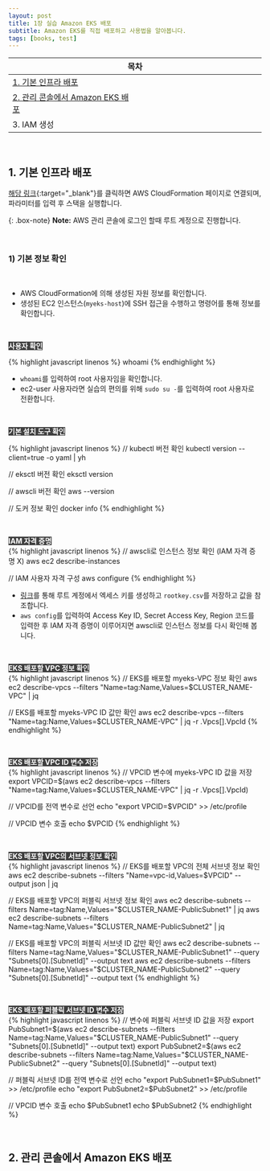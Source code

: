 ```yaml
---
layout: post
title: 1장 실습 Amazon EKS 배포
subtitle: Amazon EKS를 직접 배포하고 사용법을 알아봅니다.
tags: [books, test]
---
```

|목차|
|-----------|
|[1. 기본 인프라 배포](#1-기본-인프라-배포)|
|[2. 관리 콘솔에서 Amazon EKS 배포](#2-관리-콘솔에서-amazon-eks-배포)&nbsp;&nbsp;&nbsp;&nbsp;&nbsp;&nbsp;&nbsp;&nbsp;&nbsp;&nbsp;&nbsp;&nbsp;&nbsp;&nbsp;&nbsp;&nbsp;&nbsp;&nbsp;&nbsp;&nbsp;&nbsp;&nbsp;&nbsp;&nbsp;&nbsp;&nbsp;&nbsp;&nbsp;&nbsp;&nbsp;&nbsp;&nbsp;&nbsp;&nbsp;&nbsp;&nbsp;&nbsp;&nbsp;&nbsp;&nbsp;&nbsp;&nbsp;&nbsp;&nbsp;&nbsp;&nbsp;&nbsp;&nbsp;&nbsp;&nbsp;&nbsp;&nbsp;&nbsp;&nbsp;&nbsp;&nbsp;&nbsp;&nbsp;&nbsp;&nbsp;&nbsp;&nbsp;&nbsp;|
|3. IAM 생성|


<br/>


## 1. 기본 인프라 배포

[해당 링크](https://console.aws.amazon.com/cloudformation/home?region=ap-northeast-2#/stacks/new?stackName=myeks&templateURL=https:%2F%2Fs3.ap-northeast-2.amazonaws.com%2Fcloudformation.cloudneta.net%2FK8S%2Fmyeks-1week.yaml){:target="_blank"}를 클릭하면 AWS CloudFormation 페이지로 연결되며, 파라미터를 입력 후 스택을 실행합니다.

{: .box-note}
**Note:** AWS 관리 콘솔에 로그인 할때 루트 계정으로 진행합니다.

<br/>

### 1) 기본 정보 확인

<br/>

- AWS CloudFormation에 의해 생성된 자원 정보를 확인합니다.  
- 생성된 EC2 인스턴스(`myeks-host`)에 SSH 접근을 수행하고 명령어를 통해 정보를 확인합니다.

<br/>

<span style='color:white; background-color:#404040'> **사용자 확인** </span>

{% highlight javascript linenos %}
whoami
{% endhighlight %}

- `whoami`를 입력하여 root 사용자임을 확인합니다.  
- ec2-user 사용자라면 실습의 편의를 위해 `sudo su -`를 입력하여 root 사용자로 전환합니다.

<br/>

<span style='color:white; background-color:#404040'> **기본 설치 도구 확인** </span>

{% highlight javascript linenos %}
// kubectl 버전 확인
kubectl version --client=true -o yaml | yh

// eksctl 버전 확인
eksctl version

// awscli 버전 확인
aws --version

// 도커 정보 확인
docker info
{% endhighlight %}

<br/>

<span style='color:white; background-color:#404040'> **IAM 자격 증명** </span>  
{% highlight javascript linenos %}
// awscli로 인스턴스 정보 확인 (IAM 자격 증명 X)
aws ec2 describe-instances

// IAM 사용자 자격 구성
aws configure
{% endhighlight %}

- [링크](https://docs.aws.amazon.com/ko_kr/IAM/latest/UserGuide/id_root-user.html#id_root-user_manage_add-key)를 통해 루트 계정에서 엑세스 키를 생성하고 `rootkey.csv`를 저장하고 값을 참조합니다.
- `aws config`를 입력하여 Access Key ID, Secret Access Key, Region 코드를 입력한 후 IAM 자격 증명이 이루어지면 awscli로 인스턴스 정보를 다시 확인해 봅니다.

<br/>

<span style='color:white; background-color:#404040'> **EKS 배포할 VPC 정보 확인** </span>  
{% highlight javascript linenos %}
// EKS를 배포할 myeks-VPC 정보 확인
aws ec2 describe-vpcs --filters "Name=tag:Name,Values=$CLUSTER_NAME-VPC" | jq

// EKS를 배포할 myeks-VPC ID 값만 확인
aws ec2 describe-vpcs --filters "Name=tag:Name,Values=$CLUSTER_NAME-VPC" | jq -r .Vpcs[].VpcId
{% endhighlight %}

<br/>

<span style='color:white; background-color:#404040'> **EKS 배포할 VPC ID 변수 저장** </span>  
{% highlight javascript linenos %}
// VPCID 변수에 myeks-VPC ID 값을 저장
export VPCID=$(aws ec2 describe-vpcs --filters "Name=tag:Name,Values=$CLUSTER_NAME-VPC" | jq -r .Vpcs[].VpcId)

// VPCID를 전역 변수로 선언
echo "export VPCID=$VPCID" >> /etc/profile

// VPCID 변수 호출
echo $VPCID
{% endhighlight %}

<br/>

<span style='color:white; background-color:#404040'> **EKS 배포할 VPC의 서브넷 정보 확인** </span>  
{% highlight javascript linenos %}
// EKS를 배포할 VPC의 전체 서브넷 정보 확인
aws ec2 describe-subnets --filters "Name=vpc-id,Values=$VPCID" --output json | jq

// EKS를 배포할 VPC의 퍼블릭 서브넷 정보 확인
aws ec2 describe-subnets --filters Name=tag:Name,Values="$CLUSTER_NAME-PublicSubnet1" | jq
aws ec2 describe-subnets --filters Name=tag:Name,Values="$CLUSTER_NAME-PublicSubnet2" | jq

// EKS를 배포할 VPC의 퍼블릭 서브넷 ID 값만 확인
aws ec2 describe-subnets --filters Name=tag:Name,Values="$CLUSTER_NAME-PublicSubnet1" --query "Subnets[0].[SubnetId]" --output text
aws ec2 describe-subnets --filters Name=tag:Name,Values="$CLUSTER_NAME-PublicSubnet2" --query "Subnets[0].[SubnetId]" --output text
{% endhighlight %}

<br/>

<span style='color:white; background-color:#404040'> **EKS 배포할 퍼블릭 서브넷 ID 변수 저장** </span>  
{% highlight javascript linenos %}
// 변수에 퍼블릭 서브넷 ID 값을 저장
export PubSubnet1=$(aws ec2 describe-subnets --filters Name=tag:Name,Values="$CLUSTER_NAME-PublicSubnet1" --query "Subnets[0].[SubnetId]" --output text)
export PubSubnet2=$(aws ec2 describe-subnets --filters Name=tag:Name,Values="$CLUSTER_NAME-PublicSubnet2" --query "Subnets[0].[SubnetId]" --output text)

// 퍼블릭 서브넷 ID를 전역 변수로 선언
echo "export PubSubnet1=$PubSubnet1" >> /etc/profile
echo "export PubSubnet2=$PubSubnet2" >> /etc/profile

// VPCID 변수 호출
echo $PubSubnet1
echo $PubSubnet2
{% endhighlight %}

<br/>



## 2. 관리 콘솔에서 Amazon EKS 배포
